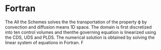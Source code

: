 # Fortran
The All the Schemes solves the  the transportation of the property ϕ by convection and diffusion means 1D space. The domain is first discretized into ten control volumes and thenthe governing equation is linearized using the CDS, UDS and PLDS. The numerical solution is
obtained by solving the linear system of equations in Fortran. F
